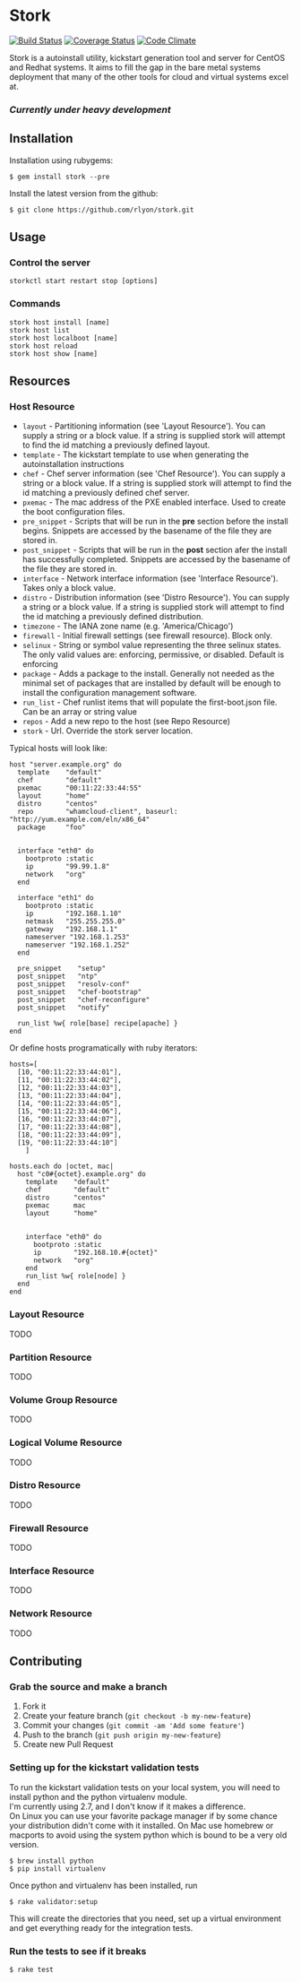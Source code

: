# Stork
[![Build Status](https://travis-ci.org/rlyon/stork.png?branch=master)](https://travis-ci.org/rlyon/stork)
[![Coverage Status](https://coveralls.io/repos/rlyon/stork/badge.png)](https://coveralls.io/r/rlyon/stork)
[![Code Climate](https://codeclimate.com/github/rlyon/stork.png)](https://codeclimate.com/github/rlyon/stork)

Stork is a autoinstall utility, kickstart generation tool and server for CentOS and Redhat systems.  It aims to fill the gap in the bare metal systems deployment that many of the other tools for cloud and virtual systems excel at.

### ***Currently under heavy development***

## Installation

Installation using rubygems:

    $ gem install stork --pre

Install the latest version from the github:

    $ git clone https://github.com/rlyon/stork.git

## Usage

### Control the server
    storkctl start restart stop [options]

### Commands
    stork host install [name]
    stork host list
    stork host localboot [name]
    stork host reload
    stork host show [name]

## Resources

### Host Resource

* ```layout``` - Partitioning information (see 'Layout Resource').  You can supply a string or a block value.  If a string is supplied stork will attempt to find the id matching a previously defined layout.
* ```template``` - The kickstart template to use when generating the autoinstallation instructions
* ```chef``` - Chef server information (see 'Chef Resource').  You can supply a string or a block value.  If a string is supplied stork will attempt to find the id matching a previously defined chef server.
* ```pxemac``` - The mac address of the PXE enabled interface.  Used to create the boot configuration files.
* ```pre_snippet``` - Scripts that will be run in the **pre** section before the install begins.  Snippets are accessed by the basename of the file they are stored in.
* ```post_snippet``` - Scripts that will be run in the **post** section afer the install has successfully completed.  Snippets are accessed by the basename of the file they are stored in.
* ```interface``` - Network interface information (see 'Interface Resource'). Takes only a block value.
* ```distro``` - Distribution information (see 'Distro Resource').  You can supply a string or a block value.  If a string is supplied stork will attempt to find the id matching a previously defined distribution.
* ```timezone``` - The IANA zone name (e.g. 'America/Chicago') 
* ```firewall``` - Initial firewall settings (see firewall resource).  Block only.
* ```selinux``` - String or symbol value representing the three selinux states. The only valid values are:  enforcing, permissive, or disabled.  Default is enforcing
* ```package``` - Adds a package to the install.  Generally not needed as the minimal set of packages that are installed by default will be enough to install the configuration management software.
* ```run_list``` - Chef runlist items that will populate the first-boot.json file.  Can be an array or string value
* ```repos``` - Add a new repo to the host (see Repo Resource)
* ```stork``` - Url.  Override the stork server location.

Typical hosts will look like:

    host "server.example.org" do
      template    "default"
      chef        "default"
      pxemac      "00:11:22:33:44:55"
      layout      "home"
      distro      "centos"
      repo        "whamcloud-client", baseurl: "http://yum.example.com/eln/x86_64"
      package     "foo"


      interface "eth0" do
        bootproto :static
        ip        "99.99.1.8"
        network   "org"
      end

      interface "eth1" do
        bootproto :static
        ip        "192.168.1.10"
        netmask   "255.255.255.0"
        gateway   "192.168.1.1"
        nameserver "192.168.1.253"
        nameserver "192.168.1.252"
      end

      pre_snippet    "setup"
      post_snippet   "ntp"
      post_snippet   "resolv-conf"
      post_snippet   "chef-bootstrap"
      post_snippet   "chef-reconfigure"
      post_snippet   "notify"

      run_list %w{ role[base] recipe[apache] }
    end

Or define hosts programatically with ruby iterators:

    hosts=[
      [10, "00:11:22:33:44:01"],
      [11, "00:11:22:33:44:02"],
      [12, "00:11:22:33:44:03"],
      [13, "00:11:22:33:44:04"],
      [14, "00:11:22:33:44:05"],
      [15, "00:11:22:33:44:06"],
      [16, "00:11:22:33:44:07"],
      [17, "00:11:22:33:44:08"],
      [18, "00:11:22:33:44:09"],
      [19, "00:11:22:33:44:10"]
        ]

    hosts.each do |octet, mac|
      host "c0#{octet}.example.org" do
        template    "default"
        chef        "default"
        distro      "centos"
        pxemac      mac
        layout      "home"


        interface "eth0" do
          bootproto :static
          ip        "192.168.10.#{octet}"
          network   "org"
        end
        run_list %w{ role[node] }
      end
    end

### Layout Resource

TODO

### Partition Resource

TODO

### Volume Group Resource

TODO

### Logical Volume Resource

TODO

### Distro Resource

TODO

### Firewall Resource

TODO

### Interface Resource

TODO

### Network Resource

TODO


## Contributing

### Grab the source and make a branch

1. Fork it
2. Create your feature branch (`git checkout -b my-new-feature`)
3. Commit your changes (`git commit -am 'Add some feature'`)
4. Push to the branch (`git push origin my-new-feature`)
5. Create new Pull Request

### Setting up for the kickstart validation tests

To run the kickstart validation tests on your local system, you
will need to install python and the python virtualenv module.  
I'm currently using 2.7, and I don't know if it makes a difference.  
On Linux you can use your favorite package manager if by some chance 
your distribution didn't come with it installed.  On Mac use homebrew 
or macports to avoid using the system python which is bound to be 
a very old version.

    $ brew install python
    $ pip install virtualenv

Once python and virtualenv has been installed, run

    $ rake validator:setup

This will create the directories that you need, set up a virtual
environment and get everything ready for the integration tests.

### Run the tests to see if it breaks

    $ rake test

